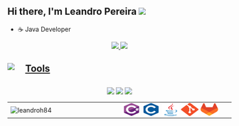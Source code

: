 ## Hi there, I'm Leandro Pereira <img src="http://gifgifs.com/animations/creatures-cartoons/cartoons-simpsons/homer_simpson.gif" width="50" >

- ☕ Java Developer

<div align="center">
  <a href="https://github.com/leandroh84">
  <img height="150em" src="https://github-readme-stats.vercel.app/api?username=leandroh84&show_icons=true&theme=dracula&include_all_commits=true&count_private=true"/>
  <img height="150em" src="https://github-readme-stats.vercel.app/api/top-langs/?username=leandroh84&layout=compact&langs_count=7&theme=dracula"/>
</div>

 <img align="left" img src="http://gifgifs.com/animations/computers-technology/computers-and-parts/terminal.gif" width="40" >  <h2>Tools</h2>


  ##
<div align="center"> 
  <a href="https://instagram.com/leandropereiradez" target="_blank"><img src="https://img.shields.io/badge/-Instagram-%23E4405F?style=for-the-badge&logo=instagram&logoColor=white" target="_blank"></a>
 	<a href = "mailto:leandropereiradez@gmail.com"><img src="https://img.shields.io/badge/-Gmail-%23333?style=for-the-badge&logo=gmail&logoColor=white" target="_blank"></a>
  <a href="https://www.linkedin.com/in/leandrohenrique84/" target="_blank"><img src="https://img.shields.io/badge/-LinkedIn-%230077B5?style=for-the-badge&logo=linkedin&logoColor=white" target="_blank"></a>
</div>
<table class="images" width="100%"  style="border:0px solid white; width:100%;">
<tr style="border: 0px;">
<td width="35%" style="border:0px; width:33.33%">
<img align="center" src="https://github-readme-stats.vercel.app/api/top-langs?username=leandroh84&show_icons=true&locale=en&layout=compact&title_color=fff&icon_color=79ff97&text_color=9f9f9f&bg_color=151515" alt="leandroh84" />
</td>
<td width="65%" style="border:0px; width:33.33%">
<img align="center" height="30" width="40" src="https://raw.githubusercontent.com/devicons/devicon/master/icons/csharp/csharp-original.svg">
<img align="center" height="30" width="40" src="https://raw.githubusercontent.com/devicons/devicon/9f4f5cdb393299a81125eb5127929ea7bfe42889/icons/c/c-plain.svg">
<img align="center" height="30" width="40" src="https://raw.githubusercontent.com/devicons/devicon/9f4f5cdb393299a81125eb5127929ea7bfe42889/icons/java/java-original.svg">
<img align="center" height="30" width="40" src="https://raw.githubusercontent.com/devicons/devicon/9f4f5cdb393299a81125eb5127929ea7bfe42889/icons/git/git-original.svg">  
<img align="center" height="30" width="40" src="https://raw.githubusercontent.com/devicons/devicon/9f4f5cdb393299a81125eb5127929ea7bfe42889/icons/gitlab/gitlab-original.svg">
</td>
</tr>
</table>
